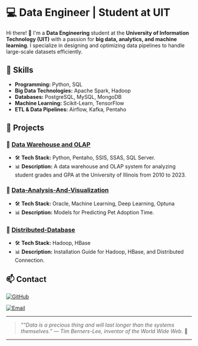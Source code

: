 
# 💻 Data Engineer | Student at UIT

Hi there! 👋 I'm a **Data Engineering** student at the **University of Information Technology (UIT)** with a passion for **big data, analytics, and machine learning**. I specialize in designing and optimizing data pipelines to handle large-scale datasets efficiently.

## 🚀 Skills

- **Programming:** Python, SQL
- **Big Data Technologies:** Apache Spark, Hadoop
- **Databases:** PostgreSQL, MySQL, MongoDB
- **Machine Learning:** Scikit-Learn, TensorFlow
- **ETL & Data Pipelines:** Airflow, Kafka, Pentaho

## 📂 Projects

### 🔹 [Data Warehouse and OLAP](https://github.com/Maxan268/Data-Warehouse-and-OLAP)
- 🛠 **Tech Stack:** Python, Pentaho, SSIS, SSAS, SQL Server.
- 📊 **Description:** A data warehouse and OLAP system for analyzing student grades and GPA at the University of Illinois from 2010 to 2023.

### 🔹 [Data-Analysis-And-Visualization](https://github.com/Maxan268/Data-Analysis-And-Visualization)
- 🛠 **Tech Stack:** Oracle, Machine Learning, Deep Learning, Optuna
- 📊 **Description:** Models for Predicting Pet Adoption Time.

### 🔹 [Distributed-Database](https://github.com/Maxan268/Data-Analysis-And-Visualization)
- 🛠 **Tech Stack:** Hadoop, HBase
- 📊 **Description:** Installation Guide for Hadoop, HBase, and Distributed Connection.

## 📫 Contact

[![GitHub](https://img.shields.io/badge/GitHub-black?style=for-the-badge&logo=github)](https://github.com/Maxan268)

[![Email](https://img.shields.io/badge/Email-red?style=for-the-badge&logo=gmail)](mailto:minhman26804@gmail.com)

---

> *"“Data is a precious thing and will last longer than the systems themselves.” — Tim Berners-Lee, inventor of the World Wide Web.* 🚀
********
